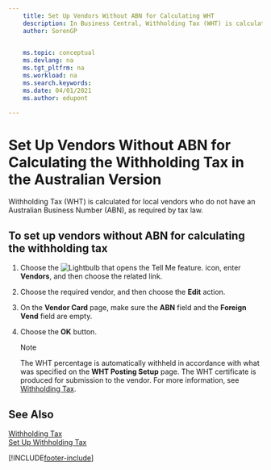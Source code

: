 ```yaml
---
    title: Set Up Vendors Without ABN for Calculating WHT
    description: In Business Central, Withholding Tax (WHT) is calculated for local vendors who do not have an Australian Business Number (ABN), as required by tax law.
    author: SorenGP

    
    ms.topic: conceptual
    ms.devlang: na
    ms.tgt_pltfrm: na
    ms.workload: na
    ms.search.keywords:
    ms.date: 04/01/2021
    ms.author: edupont

---
```

# Set Up Vendors Without ABN for Calculating the Withholding Tax in the Australian Version

Withholding Tax (WHT) is calculated for local vendors who do not have an Australian Business Number (ABN), as required by tax law.  

## To set up vendors without ABN for calculating the withholding tax  

1.  Choose the ![Lightbulb that opens the Tell Me feature.](../../media/ui-search/search_small.png "Tell me what you want to do") icon, enter **Vendors**, and then choose the related link.  
2.  Choose the required vendor, and then choose the **Edit** action.  
3.  On the **Vendor Card** page, make sure the **ABN** field and the **Foreign Vend** field are empty.  
4.  Choose the **OK** button.  

    > [!NOTE]  
    >  The WHT percentage is automatically withheld in accordance with what was specified on the **WHT Posting Setup** page. The WHT certificate is produced for submission to the vendor. For more information, see [Withholding Tax](withholding-tax.md).  

## See Also  
 [Withholding Tax](withholding-tax.md)   
 [Set Up Withholding Tax](how-to-set-up-withholding-tax.md)


[!INCLUDE[footer-include](../../includes/footer-banner.md)]
